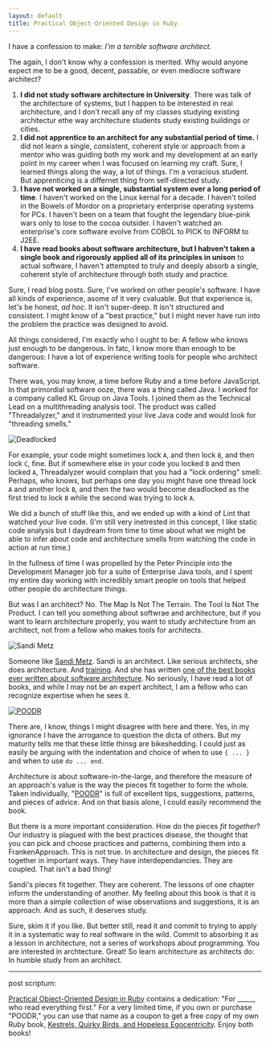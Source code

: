 ```yaml
---
layout: default
title: Practical Object-Oriented Design in Ruby
---
```


I have a confession to make: *I'm a terrible software architect.*

The again, I don't know why a confession is merited. Why would anyone expect me to be a good, decent, passable, or even mediocre software architect?

1. **I did not study software architecture in University**. There was talk of the architecture of systems, but I happen to be interested in real architecture, and I don't recall any of my classes studying existing architectur ethe way architecture students study existing buildings or cities.
2. **I did not apprentice to an architect for any substantial period of time.** I did not learn a single, consistent, coherent style or approach from a mentor who was guiding both my work and my development at an early point in my career when I was focused on learning my craft. Sure, I learned things along the way, a lot of things. I'm a voracious student. But apprenticing is a differnet thing from self-directed study.
3. **I have not worked on a single, substantial system over a long period of time**. I haven't worked on the Linux kernal for a decade. I haven't toiled in the Bowels of Mordor on a proprietary enterprise operating systems for PCs. I haven't been on a team that fought the legendary blue-pink wars only to lose to the cocoa outsider. I haven't watched an enterprise's core software evolve from COBOL to PICK to INFORM to J2EE.
4. **I have read books about software architecture, but I habven't taken a single book and rigorously applied all of its principles in unison** to actual software, I haven't attempted to truly and deeply absorb a single, coherent style of architecture through both study and practice.

Sure, I read blog posts. Sure, I've worked on other people's software. I have all kinds of experience, asome of it very cvaluable. But that experience is, let's be honest, *ad hoc*. It isn't super-deep. It isn't structured and consistent. I might know of a "best practice," but I might never have run into the problem the practice was designed to avoid.

All things considered, I'm exactly who I ought to be: A fellow who knows just enough to be dangerous. In fatc, I know more than enough to be dangerous: I have a lot of experience writing tools for people who architect software.

There was, you may know, a time before Ruby and a time before JavaScript. In that primordial software ooze, there was a thing called Java. I worked for a company called KL Group on Java Tools. I joined them as the Technical Lead on a multithreading analysis tool. The product was called "Threadalyzer," and it instrumented your live Java code and would look for "threading smells."

![Deadlocked](http://i.minus.com/ibnufthMS77Zup.jpg)

For example, your code might sometimes lock `A`, and then lock `B`, and then lock `C`, fine. But if somewhere else in your code you locked `B` and then locked `A`, Threadalyzer would complain that you had a "lock ordering" smell: Perhaps, who knows, but perhaps one day you might have one thread lock `A` and another lock `B`, and then the two would become deadlocked as the first tried to lock `B` while the second was trying to lock `A`.

We did a bunch of stuff like this, and we ended up with a kind of Lint that watched your live code. (I'm still very inetrested in this concept, I like static code analysis but I daydream from time to time about what we might be able to infer about code and architecture smells from watching the code in action at run time.)

In the fullness of time I was propelled by the Peter Principle into the Development Manager job for a suite of Enterprise Java tools, and I spent my entire day working with incredibly smart people on tools that helped other people do architecture things.

But was I an architect? No. The Map Is Not The Terrain. The Tool Is Not The Product. I can tell you something about softwrae and architecture, but if you want to learn architecture properly, you want to study architecture from an architect, not from a fellow who makes tools for architects.

![Sandi Metz](http://i.minus.com/ixofgXxrtSA9e.jpg)

Someone like [Sandi Metz](http://www.sandimetz.com). Sandi is an architect. Like serious architects, she does architecture. And [training](http://www.sandimetz.com/training). And she has written [one of the best books ever written about software architecture][poodr]. No seriously, I have read a lot of books, and while I may not be an expert architect, I am a fellow who can recognize expertise when he sees it.

[![POODR][src]][poodr]

[src]: http://ws-na.amazon-adsystem.com/widgets/q?_encoding=UTF8&ASIN=B0096BYG7C&Format=_SL110_&ID=AsinImage&MarketPlace=US&ServiceVersion=20070822&WS=1&tag=raganwald001-20
[poodr]: http://www.amazon.com/gp/product/B0096BYG7C/ref=as_li_ss_tl?ie=UTF8&camp=1789&creative=390957&creativeASIN=B0096BYG7C&linkCode=as2&tag=raganwald001-20 "Practical Object-Oriented Design in Ruby"

There are, I know, things I might disagree with here and there. Yes, in my ignorance I have the arrogance to question the dicta of others. But my maturity tells me that these little thinsg are bikeshedding. I could just as easily be arguing with the indentation and choice of when to use `{ ... }` and when to use `do ... end`.

Architecture is about software-in-the-large, and therefore the measure of an approach's value is the way the pieces fit together to form the whole. Taken individually, "[POODR][poodr]" is full of excellent tips, suggestions, patterns, and pieces of advice. And on that basis alone, I could easily recommend the book.

But there is a more important consideration. How do the pieces *fit together*? Our industry is plagued with the best practices disease, the thought that you can pick and choose practices and patterns, combining them into a FrankenApproach. This is not true. In architecture and design, the pieces fit together in important ways. They have interdependancies. They are coupled. That isn't a bad thing!

Sandi's pieces fit together. They are coherent. The lessons of one chapter inform the understanding of another. My feeling about this book is that it is more than a simple collection of wise observations and suggestions, it is an approach. And as such, it deserves study.

Sure, skim it if you like. But better still, read it and commit to trying to apply it in a systematic way to real software in the wild. Commit to absorbing it as a lesson in architecture, not a series of workshops about programming. You are interested in archtecture. Great! So learn architecture as architects do: In humble study from an architect.

---

post scriptum:

[Practical Object-Oriented Design in Ruby][poodr] contains a dedication: "For \_\_\_\_\_, who read everything first." For a very limited time, if you own or purchase "POODR," you can use that name as a coupon to get a free copy of my own Ruby book, [Kestrels, Quirky Birds, and Hopeless Egocentricity](https://leanpub.com/combinators/). Enjoy both books!